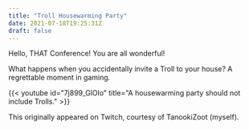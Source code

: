 ```yaml
---
title: "Troll Housewarming Party"
date: 2021-07-18T19:25:31Z
draft: false
---
```


Hello, THAT Conference! You are all wonderful!

What happens when you accidentally invite a Troll to your house? A regrettable moment in gaming.

{{< youtube id="7j899_GlOlo" title="A housewarming party should not include Trolls." >}}

This originally appeared on Twitch, courtesy of TanookiZoot (myself). 
